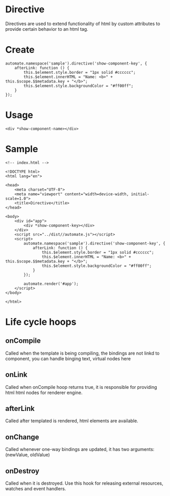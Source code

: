 # Directive

Directives are used to extend functionality of html by custom attributes to provide certain behavior to an html tag.

# Create

```
automate.namespace('sample').directive('show-component-key', {
    afterLink: function () {
        this.$element.style.border = "1px solid #cccccc";
        this.$element.innerHTML = "Name: <b>" + this.$scope.$$metadata.key + "</b>";
        this.$element.style.backgroundColor = "#ff00ff";
    }
});
```

# Usage

```
<div *show-component-name></div>
```

# Sample

```
<!-- index.html -->

<!DOCTYPE html>
<html lang="en">

<head>
    <meta charset="UTF-8">
    <meta name="viewport" content="width=device-width, initial-scale=1.0">
    <title>Directive</title>
</head>

<body>
    <div id="app">
        <div *show-component-key></div>
    </div>
    <script src="../dist//automate.js"></script>
    <script>
        automate.namespace('sample').directive('show-component-key', {
            afterLink: function () {
                this.$element.style.border = "1px solid #cccccc";
                this.$element.innerHTML = "Name: <b>" + this.$scope.$$metadata.key + "</b>";
                this.$element.style.backgroundColor = "#ff00ff";
            }
        });

        automate.render('#app');
    </script>
</body>

</html>
```

# Life cycle hoops

## onCompile

Called when the template is being compiling, the bindings are not linkd to component, you can handle binging text, virtual nodes here

## onLink

Called when onCompile hoop returns true, it is responsible for providing html html nodes for renderer engine.

## afterLink

Called after templated is rendered, html elements are available.

## onChange

Called whenever one-way bindings are updated, it has two arguments: (newValue, oldValue)

## onDestroy

Called when it is destroyed. Use this hook for releasing external resources, watches and event handlers.